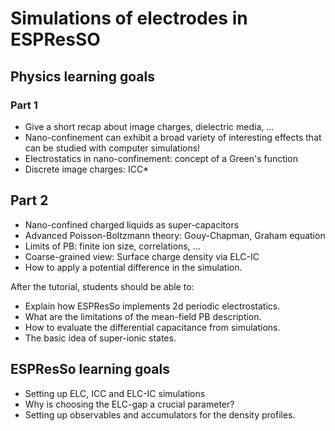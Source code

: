 # Simulations of electrodes in ESPResSO

## Physics learning goals

### Part 1

* Give a short recap about image charges, dielectric media, ...
* Nano-confinement can exhibit a broad variety of interesting effects that can
  be studied with computer simulations!
* Electrostatics in nano-confinement: concept of a Green's function
* Discrete image charges: ICC*

## Part 2
* Nano-confined charged liquids as super-capacitors
* Advanced Poisson-Boltzmann theory: Gouy-Chapman, Graham equation
* Limits of PB: finite ion size, correlations, ...
* Coarse-grained view: Surface charge density via ELC-IC
* How to apply a potential difference in the simulation.

After the tutorial, students should be able to:

* Explain how ESPResSo implements 2d periodic electrostatics.
* What are the limitations of the mean-field PB description.
* How to evaluate the differential capacitance from simulations.
* The basic idea of super-ionic states.

## ESPResSo learning goals

* Setting up ELC, ICC and ELC-IC simulations
* Why is choosing the ELC-gap a crucial parameter?
* Setting up observables and accumulators for the density profiles.
